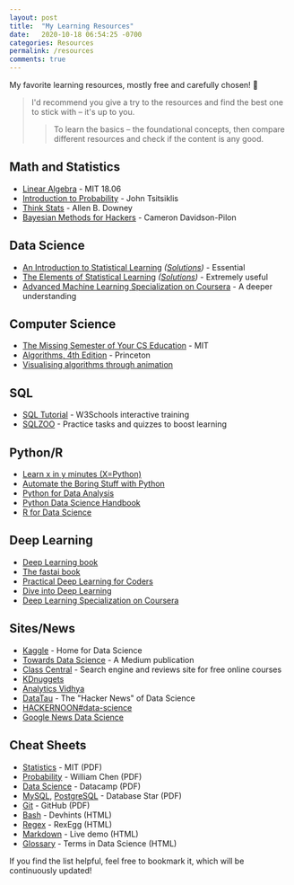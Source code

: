 ```yaml
---
layout: post
title:  "My Learning Resources"
date:   2020-10-18 06:54:25 -0700
categories: Resources
permalink: /resources
comments: true
---
```

My favorite learning resources, mostly free and carefully chosen! 🎁

> I'd recommend you give a try to the resources and find the best one to stick with – it's up to you.
>
> > To learn the basics – the foundational concepts, then compare different resources and check if the content is any good.

## Math and Statistics
- [Linear Algebra](https://ocw.mit.edu/courses/mathematics/18-06-linear-algebra-spring-2010/) - MIT 18.06
- [Introduction to Probability](https://ocw.mit.edu/resources/res-6-012-introduction-to-probability-spring-2018/) - John Tsitsiklis
- [Think Stats](https://greenteapress.com/wp/think-stats-2e/) - Allen B. Downey
- [Bayesian Methods for Hackers](http://camdavidsonpilon.github.io/Probabilistic-Programming-and-Bayesian-Methods-for-Hackers/) - Cameron Davidson-Pilon

## Data Science
- [An Introduction to Statistical Learning](http://faculty.marshall.usc.edu/gareth-james/ISL/)
_([Solutions](https://blog.princehonest.com/stat-learning/))_ - Essential
- [The Elements of Statistical Learning](https://web.stanford.edu/~hastie/ElemStatLearn/)
_([Solutions](https://waxworksmath.com/Authors/G_M/Hastie/WriteUp/Weatherwax_Epstein_Hastie_Solution_Manual.pdf))_ - Extremely useful
- [Advanced Machine Learning Specialization on Coursera](https://www.coursera.org/specializations/aml) - A deeper understanding

## Computer Science

- [The Missing Semester of Your CS Education](https://missing.csail.mit.edu/) - MIT
- [Algorithms, 4th Edition](https://algs4.cs.princeton.edu/) - Princeton
- [Visualising algorithms through animation](https://visualgo.net/en)

## SQL
- [SQL Tutorial](https://www.w3schools.com/sql/) - W3Schools interactive training
- [SQLZOO](https://www.sqlzoo.net/) - Practice tasks and quizzes to boost learning

## Python/R

- [Learn x in y minutes (X=Python)](https://learnxinyminutes.com/docs/python/)
- [Automate the Boring Stuff with Python](http://automatetheboringstuff.com/)
- [Python for Data Analysis](https://github.com/wesm/pydata-book)
- [Python Data Science Handbook](https://jakevdp.github.io/PythonDataScienceHandbook/)
- [R for Data Science](https://r4ds.had.co.nz/)

## Deep Learning
- [Deep Learning book](https://www.deeplearningbook.org/)
- [The fastai book](https://github.com/fastai/fastbook)
- [Practical Deep Learning for Coders](http://course.fast.ai/)
- [Dive into Deep Learning](http://d2l.ai/)
- [Deep Learning Specialization on Coursera](https://www.coursera.org/specializations/deep-learning)

## Sites/News
- [Kaggle](https://www.kaggle.com/) - Home for Data Science
- [Towards Data Science](https://towardsdatascience.com/) - A Medium publication
- [Class Central](https://www.classcentral.com/) - Search engine and reviews site for free online courses
- [KDnuggets](https://www.kdnuggets.com/)
- [Analytics Vidhya](https://www.analyticsvidhya.com/blog/)
- [DataTau](http://www.datatau.com/) - The "Hacker News" of Data Science
- [HACKERNOON#data-science](https://hackernoon.com/tagged/data-science)
- [Google News Data Science](https://news.google.com/topics/CAAqJAgKIh5DQkFTRUFvS0wyMHZNR3AwTTE5eE14SUNaVzRvQUFQAQ?hl=en-US&gl=US&ceid=US%3Aen)

## Cheat Sheets
- [Statistics](https://web.mit.edu/~csvoss/Public/usabo/stats_handout.pdf) - MIT (PDF)
- [Probability](http://www.wzchen.com/s/probability_cheatsheet.pdf) - William Chen (PDF)
- [Data Science](https://www.datacamp.com/community/data-science-cheatsheets) - Datacamp (PDF)
- [MySQL](https://s3-us-west-2.amazonaws.com/dbshostedfiles/dbs/sql_cheat_sheet_mysql.pdf),
  [PostgreSQL](https://s3-us-west-2.amazonaws.com/dbshostedfiles/dbs/sql_cheat_sheet_pgsql.pdf) - Database Star (PDF)
- [Git](https://education.github.com/git-cheat-sheet-education.pdf) - GitHub (PDF)
- [Bash](https://devhints.io/bash) - Devhints (HTML)
- [Regex](http://www.rexegg.com/regex-quickstart.html#ref) - RexEgg (HTML)
- [Markdown](https://markdown-it.github.io/) - Live demo (HTML)
- [Glossary](http://www.datascienceglossary.org/) - Terms in Data Science (HTML)

If you find the list helpful, feel free to bookmark it, which will be continuously updated!